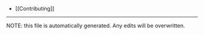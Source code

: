 * [[Contributing]]

*****
NOTE: this file is automatically generated. Any edits will be overwritten.
